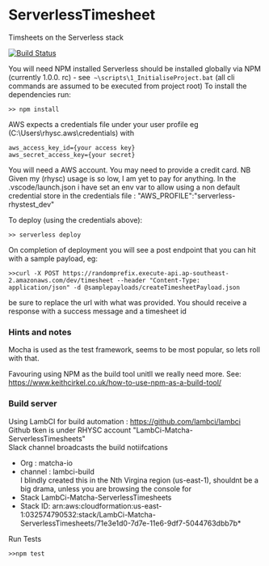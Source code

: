 # ServerlessTimesheet
Timsheets on the Serverless stack

[![Build Status](https://s3.amazonaws.com/lambci-matcha-serverlesstimesheets-buildresults-1ubwlghifgx2q/gh/MatchaIO/ServerlessTimesheet/branches/master/00e71f9862671a7119add8fb718cd78a.svg)](https://s3.amazonaws.com/lambci-matcha-serverlesstimesheets-buildresults-1ubwlghifgx2q/gh/MatchaIO/ServerlessTimesheet/branches/master/1efc9746ea19ab16dee84c497615fa52.html)


You will need NPM installed
Serverless should be installed globally via NPM (currently 1.0.0. rc) - see`` ~\scripts\1_InitialiseProject.bat``
(all cli commands are assumed to be executed from project root)
To install the dependencies run:
```
>> npm install
```

AWS expects a credentials file under your user profile eg (C:\Users\rhysc\.aws\credentials) with
```
aws_access_key_id={your access key}
aws_secret_access_key={your secret}
```
You will need a AWS account. You may need to provide a credit card. NB Given my (rhysc) usage is so low, I am yet to pay for anything.
In the .vscode/launch.json  i have set an env var to allow using a non default credential store in the credentials file : "AWS_PROFILE":"serverless-rhystest_dev"

To deploy (using the credentials above):
```
>> serverless deploy
```

On completion of deployment you will see a post endpoint that you can hit with a sample payload, eg:
```
>>curl -X POST https://randomprefix.execute-api.ap-southeast-2.amazonaws.com/dev/timesheet --header "Content-Type: application/json" -d @samplepayloads/createTimesheetPayload.json
```
be sure to replace the url with what was provided. You should receive a response with a success message and a timesheet id


### Hints and notes
Mocha is used as the test framework, seems to be most popular, so lets roll with that.


Favouring using NPM as the build tool unitll we really need more. See: https://www.keithcirkel.co.uk/how-to-use-npm-as-a-build-tool/

### Build server
Using LambCI for build automation : https://github.com/lambci/lambci  
Github tken is under RHYSC account "LambCi-Matcha-ServerlessTimesheets"  
Slack channel broadcasts the build notiifcations   
  *  Org : matcha-io  
  *  channel : lambci-build  
I blindly created this in the Nth Virgina region (us-east-1), shouldnt be a big drama, unless you are browsing the console for   
  *  Stack       LambCi-Matcha-ServerlessTimesheets  
  *  Stack ID:   arn:aws:cloudformation:us-east-1:032574790532:stack/LambCi-Matcha-ServerlessTimesheets/71e3e1d0-7d7e-11e6-9df7-5044763dbb7b*  

Run Tests
```
>>npm test
```
